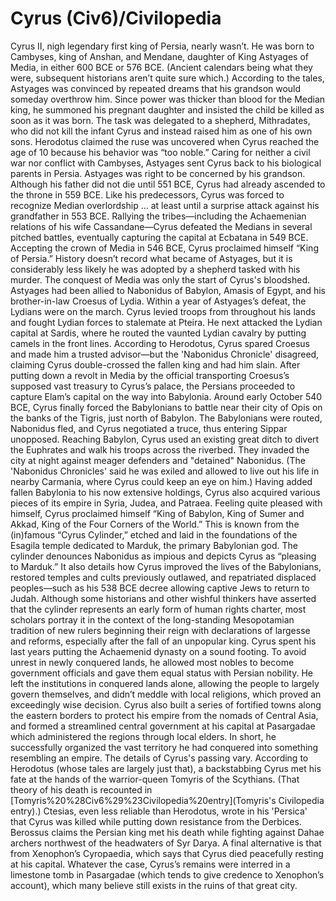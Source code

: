 # Cyrus (Civ6)/Civilopedia

Cyrus II, nigh legendary first king of Persia, nearly wasn’t. He was born to Cambyses, king of Anshan, and Mendane, daughter of King Astyages of Media, in either 600 BCE or 576 BCE. (Ancient calendars being what they were, subsequent historians aren’t quite sure which.) According to the tales, Astyages was convinced by repeated dreams that his grandson would someday overthrow him. Since power was thicker than blood for the Median king, he summoned his pregnant daughter and insisted the child be killed as soon as it was born. The task was delegated to a shepherd, Mithradates, who did not kill the infant Cyrus and instead raised him as one of his own sons. Herodotus claimed the ruse was uncovered when Cyrus reached the age of 10 because his behavior was “too noble.” Caring for neither a civil war nor conflict with Cambyses, Astyages sent Cyrus back to his biological parents in Persia.
Astyages was right to be concerned by his grandson. Although his father did not die until 551 BCE, Cyrus had already ascended to the throne in 559 BCE. Like his predecessors, Cyrus was forced to recognize Median overlordship … at least until a surprise attack against his grandfather in 553 BCE. Rallying the tribes—including the Achaemenian relations of his wife Cassandane—Cyrus defeated the Medians in several pitched battles, eventually capturing the capital at Ecbatana in 549 BCE. Accepting the crown of Media in 546 BCE, Cyrus proclaimed himself “King of Persia.” History doesn’t record what became of Astyages, but it is considerably less likely he was adopted by a shepherd tasked with his murder.
The conquest of Media was only the start of Cyrus's bloodshed. Astyages had been allied to Nabonidus of Babylon, Amasis of Egypt, and his brother-in-law Croesus of Lydia. Within a year of Astyages’s defeat, the Lydians were on the march. Cyrus levied troops from throughout his lands and fought Lydian forces to stalemate at Pteira. He next attacked the Lydian capital at Sardis, where he routed the vaunted Lydian cavalry by putting camels in the front lines. According to Herodotus, Cyrus spared Croesus and made him a trusted advisor—but the 'Nabonidus Chronicle' disagreed, claiming Cyrus double-crossed the fallen king and had him slain.
After putting down a revolt in Media by the official transporting Croesus’s supposed vast treasury to Cyrus’s palace, the Persians proceeded to capture Elam’s capital on the way into Babylonia. Around early October 540 BCE, Cyrus finally forced the Babylonians to battle near their city of Opis on the banks of the Tigris, just north of Babylon. The Babylonians were routed, Nabonidus fled, and Cyrus negotiated a truce, thus entering Sippar unopposed. Reaching Babylon, Cyrus used an existing great ditch to divert the Euphrates and walk his troops across the riverbed. They invaded the city at night against meager defenders and "detained" Nabonidus. (The 'Nabonidus Chronicles' said he was exiled and allowed to live out his life in nearby Carmania, where Cyrus could keep an eye on him.)
Having added fallen Babylonia to his now extensive holdings, Cyrus also acquired various pieces of its empire in Syria, Judea, and Patraea. Feeling quite pleased with himself, Cyrus proclaimed himself “King of Babylon, King of Sumer and Akkad, King of the Four Corners of the World.” This is known from the (in)famous “Cyrus Cylinder,” etched and laid in the foundations of the Esagila temple dedicated to Marduk, the primary Babylonian god. The cylinder denounces Nabonidus as impious and depicts Cyrus as “pleasing to Marduk.” It also details how Cyrus improved the lives of the Babylonians, restored temples and cults previously outlawed, and repatriated displaced peoples—such as his 538 BCE decree allowing captive Jews to return to Judah.
Although some historians and other wishful thinkers have asserted that the cylinder represents an early form of human rights charter, most scholars portray it in the context of the long-standing Mesopotamian tradition of new rulers beginning their reign with declarations of largesse and reforms, especially after the fall of an unpopular king.
Cyrus spent his last years putting the Achaemenid dynasty on a sound footing. To avoid unrest in newly conquered lands, he allowed most nobles to become government officials and gave them equal status with Persian nobility. He left the institutions in conquered lands alone, allowing the people to largely govern themselves, and didn’t meddle with local religions, which proved an exceedingly wise decision. Cyrus also built a series of fortified towns along the eastern borders to protect his empire from the nomads of Central Asia, and formed a streamlined central government at his capital at Pasargadae which administered the regions through local elders. In short, he successfully organized the vast territory he had conquered into something resembling an empire.
The details of Cyrus's passing vary. According to Herodotus (whose tales are largely just that), a backstabbing Cyrus met his fate at the hands of the warrior-queen Tomyris of the Scythians. (That theory of his death is recounted in [Tomyris%20%28Civ6%29%23Civilopedia%20entry](Tomyris's Civilopedia entry).) Ctesias, even less reliable than Herodotus, wrote in his 'Persica' that Cyrus was killed while putting down resistance from the Derbices. Berossus claims the Persian king met his death while fighting against Dahae archers northwest of the headwaters of Syr Darya. A final alternative is that from Xenophon’s Cyropaedia, which says that Cyrus died peacefully resting at his capital. Whatever the case, Cyrus’s remains were interred in a limestone tomb in Pasargadae (which tends to give credence to Xenophon’s account), which many believe still exists in the ruins of that great city.